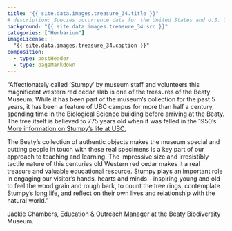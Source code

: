 ```yaml
---
title: "{{ site.data.images.treasure_34.title }}"
# description: Species occurrence data for the United States and U.S. Territories.
background: "{{ site.data.images.treasure_34.src }}"
categories: ["Herbarium"]
imageLicense: |
  "{{ site.data.images.treasure_34.caption }}"
composition:
  - type: postHeader
  - type: pageMarkdown
---
```


“Affectionately called ‘Stumpy’ by museum staff and volunteers this magnificent western red cedar slab is one of the treasures of the Beaty Museum. While it has been part of the museum’s collection for the past 5 years, it has been a feature of UBC campus for more than half a century, spending time in the Biological Science building before arriving at the Beaty. The tree itself is believed to 775 years old when it was felled in the 1950’s. [More information on Stumpy’s life at UBC.](https://news.ubc.ca/2003/09/04/archive-ubcreports-2003-03sep04-stumpy/)

The Beaty’s collection of authentic objects makes the museum special and putting people in touch with these real specimens is a key part of our approach to teaching and learning. The impressive size and irresistibly tactile nature of this centuries old Western red cedar makes it a real treasure and valuable educational resource. Stumpy plays an important role in engaging our visitor’s hands, hearts and minds - inspiring young and old to feel the wood grain and rough bark, to count the tree rings, contemplate Stumpy’s long life, and reflect on their own lives and relationship with the natural world.”

Jackie Chambers, Education & Outreach Manager at the Beaty Biodiversity Museum.